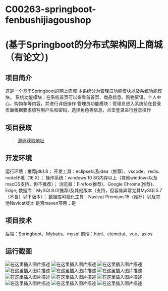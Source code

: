 # C00263-springboot-fenbushijiagoushop
# (基于Springboot的分布式架构网上商城（有论文）)
## 项目简介

这是一个基于Springboot的网上商城
本系统分为管理员功能模块以及系统功能模块。
系统功能模块：在系统首页可以查看首首页、商品信息、购物资讯、个人中心、购物车等内容，并进行详细操作
管理员功能模块：管理员进入系统前在登录页面根据要求填写用户名和密码，选择角色等信息，点击登录进行登录操作



## 项目获取
> [源码获取地址](http://www.manoncode.cn/details?id=263)

 
## 开发环境

运行环境：推荐jdk1.8；
开发工具：eclipse以及idea（推荐）、vscode、redis、node环境（16.X）；
操作系统：windows 10 8G内存以上（其他windows以及macOS支持，但不推荐）；
浏览器：Firefox(推荐)、Google Chrome(推荐)、Edge;
数据库：MySQL8.0(推荐)及其他版本（支持，但容易异常尤其MySQL5.7（不含）以下版本）；
数据库可视化工具：Navicat Premium 15（推荐）以及其他Navicat版本
是否maven项目：是

## 项目技术
 
后端：Springboot、Mybatis、mysql
前端：html、elemetui、vue、axios


## 运行截图
![在这里插入图片描述](https://img-blog.csdnimg.cn/direct/70b03ff62f3a4b1187d108391c1f3c79.png#pic_center)
![在这里插入图片描述](https://img-blog.csdnimg.cn/direct/3c714107a6a04b96aff7b53f04e86a71.jpeg#pic_center)
![在这里插入图片描述](https://img-blog.csdnimg.cn/direct/16cced1a8c884daa8da6b4d69da35a5e.png#pic_center)
![在这里插入图片描述](https://img-blog.csdnimg.cn/direct/1ca5bc459d8d4e2a82b3967a55d7c26f.jpeg#pic_center)
![在这里插入图片描述](https://img-blog.csdnimg.cn/direct/234b1681d5704213931661600a9964fe.jpeg#pic_center)
![在这里插入图片描述](https://img-blog.csdnimg.cn/direct/9db9ceeed1bb439697f548005edb9177.png#pic_center)
![在这里插入图片描述](https://img-blog.csdnimg.cn/direct/b8edc4ef8f9d486e82c605ed51dfaa78.png#pic_center)
![在这里插入图片描述](https://img-blog.csdnimg.cn/direct/cf6de919fbc54ccb8ff96f51d06cfce7.png#pic_center)
![在这里插入图片描述](https://img-blog.csdnimg.cn/direct/eccccb69e5704b1e9e70a339f6fdf271.png#pic_center)
![在这里插入图片描述](https://img-blog.csdnimg.cn/direct/9e4d1279f7a947c6b6346588640f537e.png#pic_center)
![在这里插入图片描述](https://img-blog.csdnimg.cn/direct/8facfeed91a94a5f98588423e4c54fdd.png#pic_center)
![在这里插入图片描述](https://img-blog.csdnimg.cn/direct/b1169d45f7c146adbc64583d964a8831.png#pic_center)

